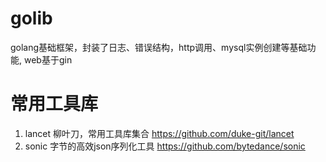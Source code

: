 # golib

golang基础框架，封装了日志、错误结构，http调用、mysql实例创建等基础功能, web基于gin
# 常用工具库
1. lancet 柳叶刀，常用工具库集合 https://github.com/duke-git/lancet
2. sonic 字节的高效json序列化工具 https://github.com/bytedance/sonic
